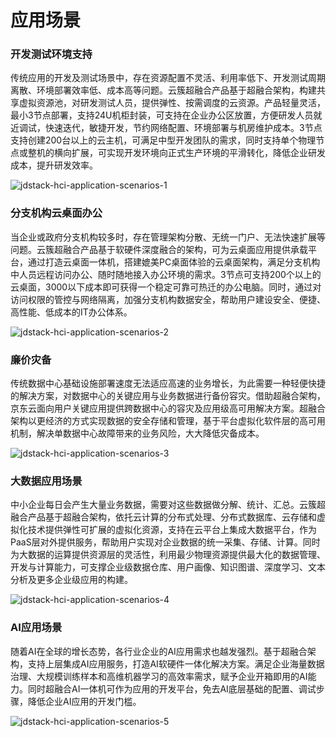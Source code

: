 # 应用场景

### 开发测试环境支持

传统应用的开发及测试场景中，存在资源配置不灵活、利用率低下、开发测试周期离散、环境部署效率低、成本高等问题。云簇超融合产品基于超融合架构，构建共享虚拟资源池，对研发测试人员，提供弹性、按需调度的云资源。产品轻量灵活，最小3节点部署，支持24U机柜封装，可支持在企业办公区放置，方便研发人员就近调试，快速迭代，敏捷开发，节约网络配置、环境部署与机房维护成本。3节点支持创建200台以上的云主机，可满足中型开发团队的需求，同时支持单个物理节点或整机的横向扩展，可实现开发环境向正式生产环境的平滑转化，降低企业研发成本，提升研发效率。

![jdstack-hci-application-scenarios-1](assets/jdstack-hci-application-scenarios-1.png)

### 分支机构云桌面办公

当企业或政府分支机构较多时，存在管理架构分散、无统一门户、无法快速扩展等问题。云簇超融合产品基于软硬件深度融合的架构，可为云桌面应用提供承载平台，通过打造云桌面一体机，搭建媲美PC桌面体验的云桌面架构，满足分支机构中人员远程访问办公、随时随地接入办公环境的需求。3节点可支持200个以上的云桌面，3000以下成本即可获得一个稳定可靠可热迁的办公电脑。同时，通过对访问权限的管控与网络隔离，加强分支机构数据安全，帮助用户建设安全、便捷、高性能、低成本的IT办公体系。

![jdstack-hci-application-scenarios-2](assets/jdstack-hci-application-scenarios-2.png)

### 廉价灾备

传统数据中心基础设施部署速度无法适应高速的业务增长，为此需要一种轻便快捷的解决方案，对数据中心的关键应用与业务数据进行备份容灾。借助超融合架构，京东云面向用户关键应用提供跨数据中心的容灾及应用级高可用解决方案。超融合架构以更经济的方式实现数据的安全存储和管理，基于平台虚拟化软件层的高可用机制，解决单数据中心故障带来的业务风险，大大降低灾备成本。

![jdstack-hci-application-scenarios-3](assets/jdstack-hci-application-scenarios-3.png)

### 大数据应用场景

中小企业每日会产生大量业务数据，需要对这些数据做分解、统计、汇总。云簇超融合产品基于超融合架构，依托云计算的分布式处理、分布式数据库、云存储和虚拟化技术提供弹性可扩展的虚拟化资源，支持在云平台上集成大数据平台，作为PaaS层对外提供服务，帮助用户实现对企业数据的统一采集、存储、计算。同时为大数据的运算提供资源层的灵活性，利用最少物理资源提供最大化的数据管理、开发与计算能力，可支撑企业级数据仓库、用户画像、知识图谱、深度学习、文本分析及更多企业级应用的构建。

![jdstack-hci-application-scenarios-4](assets/jdstack-hci-application-scenarios-4.png)

### AI应用场景

随着AI在全球的增长态势，各行业企业的AI应用需求也越发强烈。基于超融合架构，支持上层集成AI应用服务，打造AI软硬件一体化解决方案。满足企业海量数据治理、大规模训练样本和高维机器学习的高效率需求，赋予企业开箱即用的AI能力。同时超融合AI一体机可作为应用的开发平台，免去AI底层基础的配置、调试步骤，降低企业AI应用的开发门槛。

![jdstack-hci-application-scenarios-5](assets/jdstack-hci-application-scenarios-5.png)
